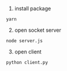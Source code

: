 1. install package
```
yarn
```

2. open socket server
```
node server.js
```

3. open client
```
python client.py
```